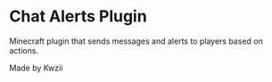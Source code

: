 # Chat Alerts Plugin

Minecraft plugin that sends messages and alerts to players based on actions.

Made by Kwzii
